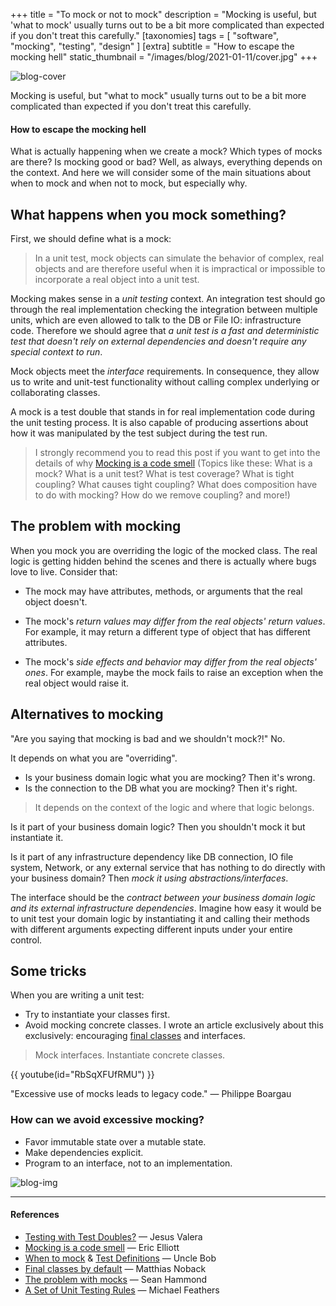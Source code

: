 +++
title = "To mock or not to mock"
description = "Mocking is useful, but 'what to mock' usually turns out to be a bit more complicated than expected if you don't treat this carefully."
[taxonomies]
tags = [ "software", "mocking", "testing", "design" ]
[extra]
subtitle = "How to escape the mocking hell"
static_thumbnail = "/images/blog/2021-01-11/cover.jpg"
+++

![blog-cover](/images/blog/2021-01-11/cover.jpg)

Mocking is useful, but "what to mock" usually turns out to be a bit more complicated than expected if you don't treat
this carefully.

<!-- more -->

#### How to escape the mocking hell

What is actually happening when we create a mock? Which types of mocks are there? Is mocking good or bad? Well, as
always, everything depends on the context. And here we will consider some of the main situations about when to mock and
when not to mock, but especially why.

## What happens when you mock something?

First, we should define what is a mock:

> In a unit test, mock objects can simulate the behavior of complex, real objects and are therefore useful when it is impractical or impossible to incorporate a real object into a unit test.

Mocking makes sense in a *unit testing* context. An integration test should go through the real implementation checking
the integration between multiple units, which are even allowed to talk to the DB or File IO: infrastructure code.
Therefore we should agree that *a unit test is a fast and deterministic test that doesn't rely on external dependencies
and doesn't require any special context to run*.

Mock objects meet the *interface* requirements. In consequence, they allow us to write and unit-test functionality
without calling complex underlying or collaborating classes.

A mock is a test double that stands in for real implementation code during the unit testing process. It is also capable
of producing assertions about how it was manipulated by the test subject during the test run.

> I strongly recommend you to read this post if you want to get into the details of why [Mocking is a code smell](https://medium.com/javascript-scene/mocking-is-a-code-smell-944a70c90a6a) (Topics like these: What is a mock? What is a unit test? What is test coverage? What is tight coupling? What causes tight coupling? What does composition have to do with mocking? How do we remove coupling? and more!)

## The problem with mocking

When you mock you are overriding the logic of the mocked class. The real logic is getting hidden behind the scenes and
there is actually where bugs love to live. Consider that:

* The mock may have attributes, methods, or arguments that the real object doesn't.

* The mock's *return values may differ from the real objects' return values*. For example, it may return a different
  type of object that has different attributes.

* The mock's *side effects and behavior may differ from the real objects' ones*. For example, maybe the mock fails to
  raise an exception when the real object would raise it.

## Alternatives to mocking

"Are you saying that mocking is bad and we shouldn't mock?!" No.

It depends on what you are "overriding".

* Is your business domain logic what you are mocking? Then it's wrong.
* Is the connection to the DB what you are mocking? Then it's right.

> It depends on the context of the logic and where that logic belongs.

Is it part of your business domain logic? Then you shouldn't mock it but instantiate it.

Is it part of any infrastructure dependency like DB connection, IO file system, Network, or any external service that
has nothing to do directly with your business domain? Then *mock it using abstractions/interfaces*.

The interface should be the *contract between your business domain logic and its external infrastructure dependencies*.
Imagine how easy it would be to unit test your domain logic by instantiating it and calling their methods with different
arguments expecting different inputs under your entire control. 

## Some tricks

When you are writing a unit test:

* Try to instantiate your classes first.
* Avoid mocking concrete classes. I wrote an article exclusively about this exclusively:
  encouraging [final classes](https://medium.com/swlh/final-classes-in-php-9174e3e2747e) and interfaces.

> Mock interfaces. Instantiate concrete classes.

{{ youtube(id="RbSqXFUfRMU") }}

"Excessive use of mocks leads to legacy code." — Philippe Boargau

### How can we avoid excessive mocking?

* Favor immutable state over a mutable state.
* Make dependencies explicit.
* Program to an interface, not to an implementation.

![blog-img](/images/blog/2021-01-11/footer.jpg)

---

#### References

- [Testing with Test Doubles?](https://jesusvalerareales.medium.com/testing-with-test-doubles-7c3abb9eb3f2) — Jesus Valera
- [Mocking is a code smell](https://medium.com/javascript-scene/mocking-is-a-code-smell-944a70c90a6a) — Eric Elliott
- [When to mock](https://blog.cleancoder.com/uncle-bob/2014/05/10/WhenToMock.html) & [Test Definitions](https://blog.cleancoder.com/uncle-bob/2017/05/05/TestDefinitions.html) — Uncle Bob 
- [Final classes by default](https://matthiasnoback.nl/2018/09/final-classes-by-default-why/) — Matthias Noback
- [The problem with mocks](https://www.seanh.cc/2017/03/17/the-problem-with-mocks/) — Sean Hammond
- [A Set of Unit Testing Rules](https://www.artima.com/weblogs/viewpost.jsp?thread=126923) — Michael Feathers